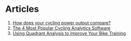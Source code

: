 # Articles

1. [How does your cycling power output compare?](https://www.cyclinganalytics.com/blog/2018/06/how-does-your-cycling-power-output-compare)
2. [The 4 Most Popular Cycling Analytics Software](https://www.thegeekycyclist.com/tips/cycling-analytics-software/)
3. [Using Quadrant Analysis to Improve Your Bike Training](https://tailwind-coaching.com/2017/01/05/using-quadrant-analysis-improve-your-bike-training/)

